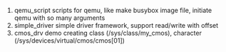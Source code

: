
1. qemu\_script    scripts for qemu, like make busybox image file, initiate qemu with so many arguments
1. simple\_driver  simple driver framework, support read/write with offset
1. cmos\_drv       demo creating class (/sys/class/my\_cmos), character (/sys/devices/virtual/cmos/cmos[01])
